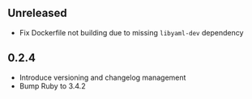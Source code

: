 ## Unreleased

* Fix Dockerfile not building due to missing `libyaml-dev` dependency

## 0.2.4

* Introduce versioning and changelog management
* Bump Ruby to 3.4.2

